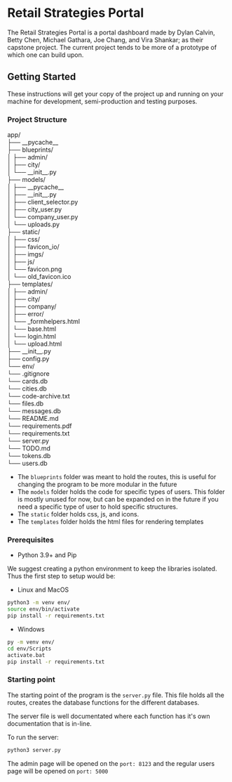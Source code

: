 # Retail Strategies Portal

The Retail Strategies Portal is a portal dashboard made by Dylan Calvin, Betty Chen, Michael Gathara, Joe Chang, and Vira Shankar; as their capstone project. The current project tends to be more of a prototype of which one can build upon. 

## Getting Started

These instructions will get your copy of the project up and running on your machine for development, semi-production and testing purposes.

### Project Structure
<p>
app/<br>
├── __pycache__<br>
├── blueprints/<br>
│   ├── admin/<br>
│   ├── city/<br>
│   └── __init__.py<br>
├── models/<br>
│   ├── __pycache__<br>
│   ├── __init__.py<br>
│   ├── client_selector.py<br>
│   ├── city_user.py<br>
│   └── company_user.py<br>
│   └── uploads.py<br>
├── static/<br>
│   ├── css/<br>
│   ├── favicon_io/<br>
│   ├── imgs/<br>
│   ├── js/<br>
│   └── favicon.png<br>
│   └── old_favicon.ico<br>
├── templates/<br>
│   ├── admin/<br>
│   ├── city/<br>
│   ├── company/<br>
│   ├── error/<br>
│   └── _formhelpers.html<br>
│   └── base.html<br>
│   └── login.html<br>
│   └── upload.html<br>
├── __init__.py<br>
├── config.py<br>
└── env/<br>
└── .gitignore<br>
└── cards.db<br>
└── cities.db<br>
└── code-archive.txt<br>
└── files.db<br>
└── messages.db<br>
└── README.md<br>
└── requirements.pdf<br>
└── requirements.txt<br>
└── server.py<br>
└── TODO.md<br>
└── tokens.db<br>
└── users.db<br>
</p>

* The `blueprints` folder was meant to hold the routes, this is useful for changing the program to be more modular in the future
* The `models` folder holds the code for specific types of users. This folder is mostly unused for now, but can be expanded on in the future if you need a specific type of user to hold specific structures.
* The `static` folder holds css, js, and icons.
* The `templates` folder holds the html files for rendering templates 

### Prerequisites

- Python 3.9+ and Pip

We suggest creating a python environment to keep the libraries isolated. Thus the first step to setup would be:

* Linux and MacOS
```bash
python3 -m venv env/
source env/bin/activate
pip install -r requirements.txt
```

* Windows
```bash
py -m venv env/
cd env/Scripts
activate.bat
pip install -r requirements.txt
```

### Starting point
The starting point of the program is the `server.py` file. This file holds all the routes, creates the database functions for the different databases. 

The server file is well documentated where each function has it's own documentation that is in-line. 

To run the server:

```bash
python3 server.py
```

The admin page will be opened on the `port: 8123` and the regular users page will be opened on `port: 5000`